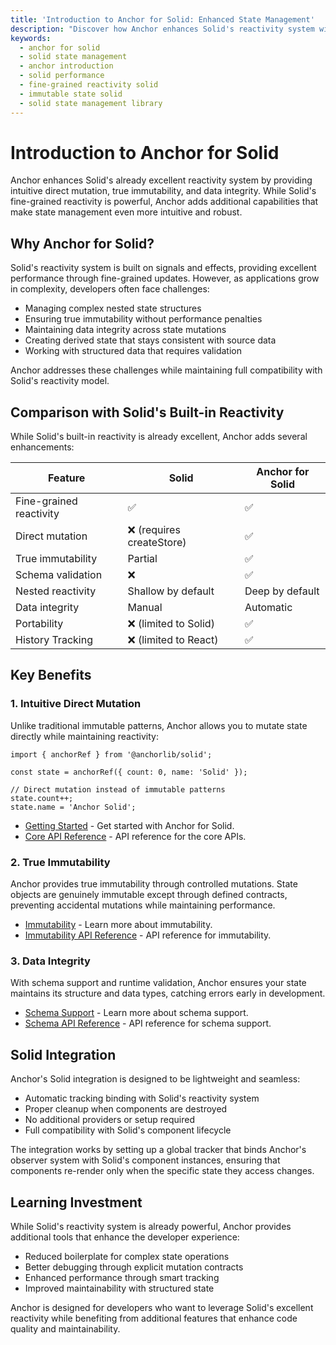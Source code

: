 ```yaml
---
title: 'Introduction to Anchor for Solid: Enhanced State Management'
description: "Discover how Anchor enhances Solid's reactivity system with intuitive direct mutation, true immutability, and data integrity."
keywords:
  - anchor for solid
  - solid state management
  - anchor introduction
  - solid performance
  - fine-grained reactivity solid
  - immutable state solid
  - solid state management library
---
```


# Introduction to Anchor for Solid

Anchor enhances Solid's already excellent reactivity system by providing intuitive direct mutation, true immutability,
and data integrity. While Solid's fine-grained reactivity is powerful, Anchor adds additional capabilities that make
state management even more intuitive and robust.

## Why Anchor for Solid?

Solid's reactivity system is built on signals and effects, providing excellent performance through fine-grained updates.
However, as applications grow in complexity, developers often face challenges:

- Managing complex nested state structures
- Ensuring true immutability without performance penalties
- Maintaining data integrity across state mutations
- Creating derived state that stays consistent with source data
- Working with structured data that requires validation

Anchor addresses these challenges while maintaining full compatibility with Solid's reactivity model.

## Comparison with Solid's Built-in Reactivity

While Solid's built-in reactivity is already excellent, Anchor adds several enhancements:

| Feature                 | Solid                     | Anchor for Solid |
| ----------------------- | ------------------------- | ---------------- |
| Fine-grained reactivity | ✅                        | ✅               |
| Direct mutation         | ❌ (requires createStore) | ✅               |
| True immutability       | Partial                   | ✅               |
| Schema validation       | ❌                        | ✅               |
| Nested reactivity       | Shallow by default        | Deep by default  |
| Data integrity          | Manual                    | Automatic        |
| Portability             | ❌ (limited to Solid)     | ✅               |
| History Tracking        | ❌ (limited to React)     | ✅               |

## Key Benefits

### 1. Intuitive Direct Mutation

Unlike traditional immutable patterns, Anchor allows you to mutate state directly while maintaining reactivity:

```tsx
import { anchorRef } from '@anchorlib/solid';

const state = anchorRef({ count: 0, name: 'Solid' });

// Direct mutation instead of immutable patterns
state.count++;
state.name = 'Anchor Solid';
```

- [Getting Started](/solid/getting-started) - Get started with Anchor for Solid.
- [Core API Reference](/apis/solid/initialization) - API reference for the core APIs.

### 2. True Immutability

Anchor provides true immutability through controlled mutations. State objects are genuinely immutable except through
defined contracts, preventing accidental mutations while maintaining performance.

- [Immutability](/solid/immutability) - Learn more about immutability.
- [Immutability API Reference](/apis/solid/initialization#immutable-apis) - API reference for immutability.

### 3. Data Integrity

With schema support and runtime validation, Anchor ensures your state maintains its structure and data types, catching
errors early in development.

- [Schema Support](/solid/getting-started#schema-support) - Learn more about schema support.
- [Schema API Reference](/apis/solid/initialization#data-integrity-apis) - API reference for schema support.

## Solid Integration

Anchor's Solid integration is designed to be lightweight and seamless:

- Automatic tracking binding with Solid's reactivity system
- Proper cleanup when components are destroyed
- No additional providers or setup required
- Full compatibility with Solid's component lifecycle

The integration works by setting up a global tracker that binds Anchor's observer system with Solid's component
instances, ensuring that components re-render only when the specific state they access changes.

## Learning Investment

While Solid's reactivity system is already powerful, Anchor provides additional tools that enhance the developer
experience:

- Reduced boilerplate for complex state operations
- Better debugging through explicit mutation contracts
- Enhanced performance through smart tracking
- Improved maintainability with structured state

Anchor is designed for developers who want to leverage Solid's excellent reactivity while benefiting from additional
features that enhance code quality and maintainability.

